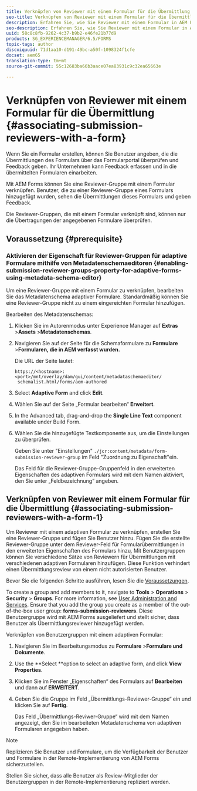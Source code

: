 ```yaml
---
title: Verknüpfen von Reviewer mit einem Formular für die Übermittlung
seo-title: Verknüpfen von Reviewer mit einem Formular für die Übermittlung
description: Erfahren Sie, wie Sie Reviewer mit einem Formular in AEM Forms für die Übermittlung verknüpfen. Verknüpfte Reviewer überprüfen ein Formular, das über Formularportal übermittelt wurde.
seo-description: Erfahren Sie, wie Sie Reviewer mit einem Formular in AEM Forms für die Übermittlung verknüpfen. Verknüpfte Reviewer überprüfen ein Formular, das über Formularportal übermittelt wurde.
uuid: 58c8c8fb-9262-4c37-b9b2-e46fe21b77d9
products: SG_EXPERIENCEMANAGER/6.5/FORMS
topic-tags: author
discoiquuid: 71d1aa10-d191-49bc-a50f-1098324f1cfe
docset: aem65
translation-type: tm+mt
source-git-commit: 55c12683ba66b3aace07ea83931c9c32ea65663e

---
```



# Verknüpfen von Reviewer mit einem Formular für die Übermittlung {#associating-submission-reviewers-with-a-form}

Wenn Sie ein Formular erstellen, können Sie Benutzer angeben, die die Übermittlungen des Formulars über das Formularportal überprüfen und Feedback geben. Ihr Unternehmen kann Feedback erfassen und in die übermittelten Formularen einarbeiten.

Mit AEM Forms können Sie eine Reviewer-Gruppe mit einem Formular verknüpfen. Benutzer, die zu einer Reviewer-Gruppe eines Formulars hinzugefügt wurden, sehen die Übermittlungen dieses Formulars und geben Feedback.

Die Reviewer-Gruppen, die mit einem Formular verknüpft sind, können nur die Übertragungen der angegebenen Formulare überprüfen.

## Voraussetzung {#prerequisite}

### Aktivieren der Eigenschaft für Reviewer-Gruppen für adaptive Formulare mithilfe von Metadatenschemaeditoren {#enabling-submission-reviewer-groups-property-for-adaptive-forms-using-metadata-schema-editor}

Um eine Reviewer-Gruppe mit einem Formular zu verknüpfen, bearbeiten Sie das Metadatenschema adaptiver Formulare. Standardmäßig können Sie eine Reviewer-Gruppe nicht zu einem eingereichten Formular hinzufügen.

Bearbeiten des Metadatenschemas:

1. Klicken Sie im Autorenmodus unter Experience Manager auf **Extras** >**Assets** >**Metadatenschemas**.
1. Navigieren Sie auf der Seite für die Schemaformulare zu **Formulare** >**Formularen, die in AEM verfasst wurden.** 

   Die URL der Seite lautet:

   ```
   https://<hostname>:<port>/mnt/overlay/dam/gui/content/metadataschemaeditor/
    schemalist.html/forms/aem-authored
   ```

1. Select **Adaptive Form** and click **Edit**.
1. Wählen Sie auf der Seite „Formular bearbeiten“ **Erweitert**.
1. In the Advanced tab, drag-and-drop the **Single Line Text** component available under Build Form.
1. Wählen Sie die hinzugefügte Textkomponente aus, um die Einstellungen zu überprüfen.

   Geben Sie unter &quot;Einstellungen&quot; `./jcr:content/metadata/form-submission-reviewer-group` im Feld &quot;Zuordnung zu Eigenschaft&quot;ein.

   Das Feld für die Reviewer-Gruppe-Gruppenfeld in den erweiterten Eigenschaften des adaptiven Formulars wird mit dem Namen aktiviert, den Sie unter „Feldbezeichnung“ angeben.

## Verknüpfen von Reviewer mit einem Formular für die Übermittlung {#associating-submission-reviewers-with-a-form-1}

Um Reviewer mit einem adaptiven Formular zu verknüpfen, erstellen Sie eine Reviewer-Gruppe und fügen Sie Benutzer hinzu. Fügen Sie die erstellte Reviewer-Gruppe unter dem Reviewer-Feld für Formularübermittlungen in den erweiterten Eigenschaften des Formulars hinzu.
Mit Benutzergruppen können Sie verschiedene Sätze von Reviewern für Übermittlungen mit verschiedenen adaptiven Formularen hinzufügen. Diese Funktion verhindert einen Übermittlungsreview von einem nicht autorisierten Benutzer.

Bevor Sie die folgenden Schritte ausführen, lesen Sie die [ Voraussetzungen](../../forms/using/adding-reviewers-form.md#prerequisite).

To create a group and add members to it, navigate to **Tools** > **Operations** > **Security** > **Groups**.
For more information, see [User Administration and Services](/help/sites-administering/security.md).
Ensure that you add the group you create as a member of the out-of-the-box user group: **forms-submission-reviewers**. Diese Benutzergruppe wird mit AEM Forms ausgeliefert und stellt sicher, dass Benutzer als Übermittlungsreviewer hinzugefügt werden.

Verknüpfen von Benutzergruppen mit einem adaptiven Formular:

1. Navigieren Sie im Bearbeitungsmodus zu **Formulare** >**Formulare und Dokumente**.
1. Use the **Select **option to select an adaptive form, and click **View Properties**.
1. Klicken Sie im Fenster „Eigenschaften“ des Formulars auf **Bearbeiten** und dann auf **ERWEITERT**.
1. Geben Sie die Gruppe im Feld „Übermittlungs-Reviewer-Gruppe“ ein und klicken Sie auf **Fertig**.

   Das Feld „Übermittlungs-Reviwer-Gruppe“ wird mit dem Namen angezeigt, den Sie im bearbeiteten Metadatenschema von adaptiven Formularen angegeben haben.

>[!NOTE]
>
>Replizieren Sie Benutzer und Formulare, um die Verfügbarkeit der Benutzer und Formulare in der Remote-Implementierung von AEM Forms sicherzustellen.
>
>Stellen Sie sicher, dass alle Benutzer als Review-Mitglieder der Benutzergruppen in der Remote-Implementierung repliziert werden.

